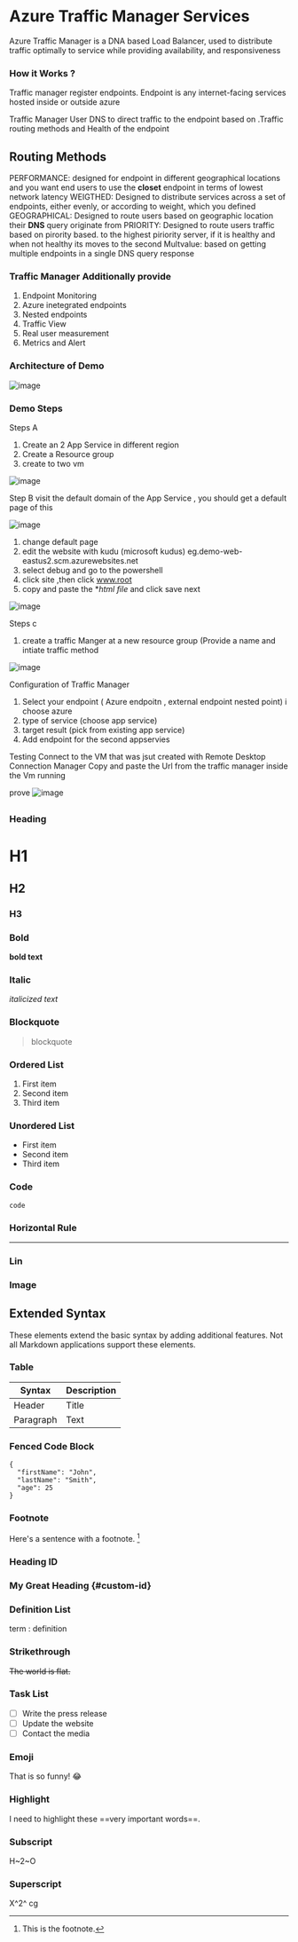 # Azure Traffic Manager Services

Azure Traffic Manager is a DNA based Load Balancer, used to distribute traffic optimally to service while providing availability, and responsiveness

### How it Works ?
Traffic manager register endpoints. Endpoint is any internet-facing services hosted inside or outside azure

Traffic Manager User DNS to direct traffic to the endpoint based on .Traffic routing methods and Health of the endpoint 

## Routing Methods
PERFORMANCE: designed for endpoint in different geographical locations and you want end users to use the **closet** endpoint in terms of lowest network latency
WEIGTHED: Designed to distribute services across a set of endpoints, either evenly, or according to weight, which you defined
GEOGRAPHICAL: Designed to route users based on geographic location their **DNS** query originate from
PRIORITY: Designed to route users traffic based on pirority based. to the highest piriority server, if it is healthy and when not healthy its moves to the second
Multvalue: based on getting multiple endpoints in a single DNS query response

### Traffic Manager Additionally provide
1. Endpoint Monitoring
2. Azure inetegrated endpoints
3. Nested endpoints
4. Traffic View
5. Real user measurement
6. Metrics and Alert

### Architecture of Demo

![image](https://github.com/Davix4u/Cloud-Computing/assets/130823585/648dea77-3555-4c79-93de-bb9a9107e034)

### Demo Steps
Steps A
1. Create an 2 App Service in different region
2. Create a Resource group
3. create to two vm

 ![image](https://github.com/Davix4u/Cloud-Computing/assets/130823585/4ba863c1-61c9-482a-87e0-10e10c10322a)
  

Step B
visit the default domain of the App Service , you should get a default page of this 

   ![image](https://github.com/Davix4u/Cloud-Computing/assets/130823585/38958a3a-878f-4f33-8bb0-d7f8e22fdcd9)

1. change default page
2. edit the website with kudu (microsoft kudus) eg.demo-web-eastus2.scm.azurewebsites.net
3. select debug and go to the powershell
4. click site ,then click www.root
5. copy and paste the **html file* and click save next

![image](https://github.com/Davix4u/Cloud-Computing/assets/130823585/bbc5cde3-95be-4297-9e8f-ee275c7e1986)

Steps c
1. create a traffic Manger at a new resource group (Provide a name and intiate traffic method

![image](https://github.com/Davix4u/Cloud-Computing/assets/130823585/5008e853-d1a8-44eb-9adc-42e31476de66)

Configuration of Traffic Manager
1. Select your endpoint ( Azure endpoitn , external endpoint nested point) i choose azure 
2. type of service (choose app service)
3. target result (pick from existing app service)
4. Add endpoint for the second appservies

Testing
Connect to the VM that was jsut created with Remote Desktop Connection Manager 
Copy and paste the Url from the traffic manager inside the Vm running 

prove
![image](https://github.com/Davix4u/Cloud-Computing/assets/130823585/265cb3e3-315b-47a0-a611-7caeb5a32793)
















## 


### Heading

# H1
## H2
### H3

### Bold

**bold text**

### Italic

*italicized text*

### Blockquote

> blockquote

### Ordered List

1. First item
2. Second item
3. Third item

### Unordered List

- First item
- Second item
- Third item

### Code

`code`

### Horizontal Rule

---

### Lin

### Image





## Extended Syntax

These elements extend the basic syntax by adding additional features. Not all Markdown applications support these elements.

### Table

| Syntax | Description |
| ----------- | ----------- |
| Header | Title |
| Paragraph | Text |

### Fenced Code Block

```
{
  "firstName": "John",
  "lastName": "Smith",
  "age": 25
}
```

### Footnote

Here's a sentence with a footnote. [^1]

[^1]: This is the footnote.

### Heading ID

### My Great Heading {#custom-id}

### Definition List

term
: definition

### Strikethrough

~~The world is flat.~~

### Task List

- [ ] Write the press release
- [ ] Update the website
- [ ] Contact the media

### Emoji

That is so funny! :joy:



### Highlight

I need to highlight these ==very important words==.

### Subscript

H~2~O

### Superscript

X^2^
cg
